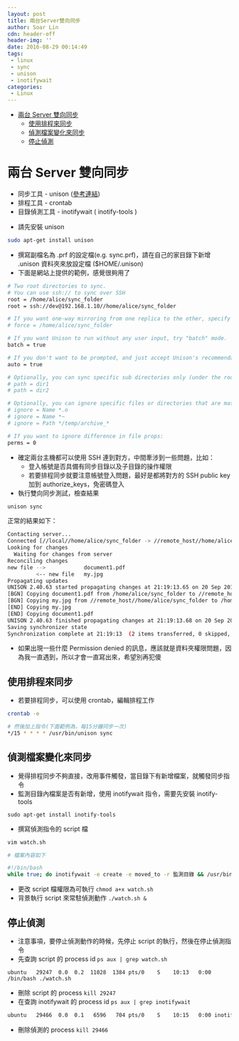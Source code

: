 ```yaml
---
layout: post
title: 兩台Server雙向同步
author: Soar Lin
cdn: header-off
header-img: ''
date: 2016-08-29 00:14:49
tags:
 - linux
 - sync
 - unison
 - inotifywait
categories:
 - Linux
---
```

<!-- MarkdownTOC -->

- [兩台 Server 雙向同步](#兩台-server-雙向同步)
    - [使用排程來同步](#使用排程來同步)
    - [偵測檔案變化來同步](#偵測檔案變化來同步)
    - [停止偵測](#停止偵測)

<!-- /MarkdownTOC -->

<a name="兩台-server-雙向同步"></a>
# 兩台 Server 雙向同步

- 同步工具 - unison ([參考連結](http://xmodulo.com/synchronize-files-between-two-servers.html))
- 排程工具 - crontab
- 目錄偵測工具 - inotifywait ( inotify-tools )

<!-- more -->

* 請先安裝 unison

````bash
sudo apt-get install unison
````
* 撰寫副檔名為 .prf 的設定檔(e.g. sync.prf)，請在自己的家目錄下新增 .unison 資料夾來放設定檔 ($HOME/.unison)
* 下面是網站上提供的範例，感覺很夠用了

````bash
# Two root directories to sync.
# You can use ssh:// to sync over SSH
root = /home/alice/sync_folder
root = ssh://dev@192.168.1.10//home/alice/sync_folder

# If you want one-way mirroring from one replica to the other, specify the source replica using "force" as follows.
# force = /home/alice/sync_folder

# If you want Unison to run without any user input, try "batch" mode.
batch = true

# If you don't want to be prompted, and just accept Unison's recommendation:
auto = true

# Optionally, you can sync specific sub directories only (under the root).
# path = dir1
# path = dir2

# Optionally, you can ignore specific files or directories that are matched with regular expressions.
# ignore = Name *.o
# ignore = Name *~
# ignore = Path */temp/archive_*

# If you want to ignore difference in file props:
perms = 0
````

* 確定兩台主機都可以使用 SSH 連到對方，中間牽涉到一些問題，比如：
    * 登入帳號是否具備有同步目錄以及子目錄的操作權限
    * 若要排程同步就要注意帳號登入問題，最好是都將對方的 SSH public key 加到 authorize_keys，免密碼登入
* 執行雙向同步測試，檢查結果

````bash
unison sync
````

正常的結果如下：

````bash
Contacting server...
Connected [//local//home/alice/sync_folder -> //remote_host//home/alice/sync_folder]
Looking for changes
  Waiting for changes from server
Reconciling changes
new file -->            document1.pdf
         <-- new file   my.jpg
Propagating updates
UNISON 2.40.63 started propagating changes at 21:19:13.65 on 20 Sep 2013
[BGN] Copying document1.pdf from /home/alice/sync_folder to //remote_host//home/alice/sync_folder
[BGN] Copying my.jpg from //remote_host//home/alice/sync_folder to /home/alice/sync_folder
[END] Copying my.jpg
[END] Copying document1.pdf
UNISON 2.40.63 finished propagating changes at 21:19:13.68 on 20 Sep 2013
Saving synchronizer state
Synchronization complete at 21:19:13  (2 items transferred, 0 skipped, 0 failed)
````

* 如果出現一些什麼 Permission denied 的訊息，應該就是資料夾權限問題，因為我一直遇到，所以才會一直寫出來，希望別再犯傻

<a name="使用排程來同步"></a>
## 使用排程來同步

* 若要排程同步，可以使用 crontab，編輯排程工作

````bash
crontab -e

# 然後加上指令(下面範例為，每15分鐘同步一次)
*/15 * * * * /usr/bin/unison sync
````


<a name="偵測檔案變化來同步"></a>
## 偵測檔案變化來同步

* 覺得排程同步不夠直接，改用事件觸發，當目錄下有新增檔案，就觸發同步指令
* 監測目錄內檔案是否有新增，使用 inotifywait 指令，需要先安裝 inotify-tools

````
sudo apt-get install inotify-tools
````

* 撰寫偵測指令的 script 檔

````bash
vim watch.sh

# 檔案內容如下

#!/bin/bash
while true; do inotifywait -e create -e moved_to -r 監測目錄 && /usr/bin/unison sync; done
````

* 更改 script 檔權限為可執行 `chmod a+x watch.sh`
* 背景執行 script 來常駐偵測動作 `./watch.sh &`

<a name="停止偵測"></a>
## 停止偵測

* 注意事項，要停止偵測動作的時候，先停止 script 的執行，然後在停止偵測指令
* 先查詢 script 的 process id `ps aux | grep watch.sh`

````
ubuntu   29247  0.0  0.2  11028  1384 pts/0    S    10:13   0:00 /bin/bash ./watch.sh
````
* 刪除 script 的 process `kill 29247`
* 在查詢 inotifywait 的 process id `ps aux | grep inotifywait`

````bash
ubuntu   29466  0.0  0.1   6596   704 pts/0    S    10:15   0:00 inotifywait -e crea…
````
* 刪除偵測的 process `kill 29466`
